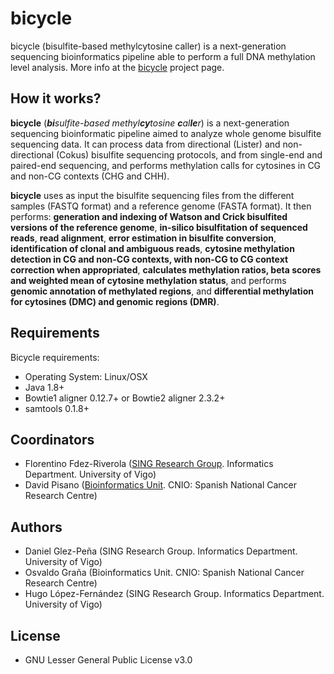 # bicycle
bicycle (bisulfite-based methylcytosine caller) is a next-generation sequencing bioinformatics pipeline able to perform a full DNA methylation level analysis. More info at the [bicycle](http://sing.ei.uvigo.es/bicycle) project page.

## How it works?
**bicycle** (_**bi**sulfite-based methyl**cy**tosine **c**al**le**r_) is a next-generation sequencing bioinformatic pipeline aimed to analyze whole genome bisulfite sequencing data. It can process data from directional (Lister) and non-directional (Cokus) bisulfite sequencing protocols, and from single-end and paired-end sequencing, and performs methylation calls for cytosines in CG and non-CG contexts (CHG and CHH).

**bicycle** uses as input the bisulfite sequencing files from the different samples (FASTQ format) and a reference genome (FASTA format). It then performs: **generation and indexing of Watson and Crick bisulfited versions of the reference genome**, **in-silico bisulfitation of sequenced reads**, **read alignment**, **error estimation in bisulfite conversion**, **identification of clonal and ambiguous reads**, **cytosine methylation detection in CG and non-CG contexts, with non-CG to CG context correction when appropriated**, **calculates methylation ratios, beta scores and weighted mean of cytosine methylation status**, and performs **genomic annotation of methylated regions**, and **differential methylation for cytosines (DMC) and genomic regions (DMR)**.

## Requirements
Bicycle requirements:
- Operating System: Linux/OSX
- Java 1.8+
- Bowtie1 aligner 0.12.7+ or Bowtie2 aligner 2.3.2+
- samtools 0.1.8+

## Coordinators
- Florentino Fdez-Riverola ([SING Research Group](http://sing.ei.uvigo.es/). Informatics Department. University of Vigo)
- David Pisano ([Bioinformatics Unit](http://www.cnio.es/es/grupos/plantillas/presentacion.asp?grupo=50004300). CNIO: Spanish National Cancer Research Centre)


## Authors
  * Daniel Glez-Peña (SING Research Group. Informatics Department. University of Vigo)
  * Osvaldo Graña (Bioinformatics Unit. CNIO: Spanish National Cancer Research Centre)
  * Hugo López-Fernández (SING Research Group. Informatics Department. University of Vigo)

## License
  * GNU Lesser General Public License v3.0

